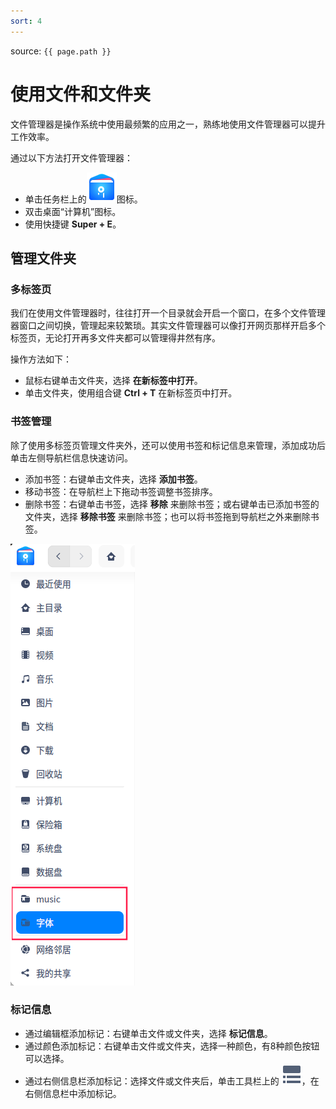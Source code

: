```yaml
---
sort: 4
---
```


source: `{{ page.path }}`


# 使用文件和文件夹

文件管理器是操作系统中使用最频繁的应用之一，熟练地使用文件管理器可以提升工作效率。

通过以下方法打开文件管理器：

- 单击任务栏上的![file](fig/file_manager.svg)图标。
- 双击桌面“计算机”图标。
- 使用快捷键 **Super + E**。



## 管理文件夹

### 多标签页

我们在使用文件管理器时，往往打开一个目录就会开启一个窗口，在多个文件管理器窗口之间切换，管理起来较繁琐。其实文件管理器可以像打开网页那样开启多个标签页，无论打开再多文件夹都可以管理得井然有序。

操作方法如下：

- 鼠标右键单击文件夹，选择 **在新标签中打开**。
- 单击文件夹，使用组合键 **Ctrl + T** 在新标签页中打开。

### 书签管理

除了使用多标签页管理文件夹外，还可以使用书签和标记信息来管理，添加成功后单击左侧导航栏信息快速访问。

- 添加书签：右键单击文件夹，选择 **添加书签**。
- 移动书签：在导航栏上下拖动书签调整书签排序。
- 删除书签：右键单击书签，选择 **移除** 来删除书签；或右键单击已添加书签的文件夹，选择 **移除书签** 来删除书签；也可以将书签拖到导航栏之外来删除书签。

![file](fig/book.png)

### 标记信息

- 通过编辑框添加标记：右键单击文件或文件夹，选择 **标记信息**。
- 通过颜色添加标记：右键单击文件或文件夹，选择一种颜色，有8种颜色按钮可以选择。
- 通过右侧信息栏添加标记：选择文件或文件夹后，单击工具栏上的 ![file](fig/fileinfo.svg)，在右侧信息栏中添加标记。

